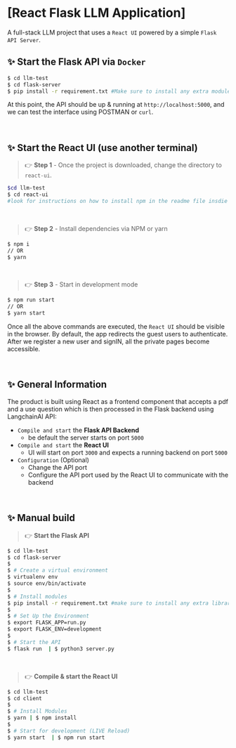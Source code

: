 # [React Flask LLM Application]

A full-stack LLM project that uses a `React UI` powered by a simple `Flask API Server`. 
<br />

## ✨ **Start the Flask API** via `Docker`

```bash
$ cd llm-test
$ cd flask-server
$ pip install -r requirement.txt #Make sure to install any extra modules in requirment.txt
```

At this point, the API should be up & running at `http://localhost:5000`, and we can test the interface using POSTMAN or `curl`.

<br />

## ✨ **Start the React UI** (use another terminal)

> 👉 **Step 1** - Once the project is downloaded, change the directory to `react-ui`. 

```bash
$cd llm-test
$ cd react-ui
#look for instructions on how to install npm in the readme file insdie 'client' folder
```

<br >

> 👉 **Step 2** - Install dependencies via NPM or yarn

```bash
$ npm i
// OR
$ yarn
```

<br />

> 👉 **Step 3** - Start in development mode

```bash
$ npm run start 
// OR
$ yarn start
```

Once all the above commands are executed, the `React UI` should be visible in the browser. By default, the app redirects the guest users to authenticate. 
After we register a new user and signIN, all the private pages become accessible. 

<br />

## ✨ General Information

The product is built using React as a frontend component that accepts a pdf and a use question which is then processed in the Flask backend using LangchainAI API:

- `Compile and start` the **Flask API Backend**
  - be default the server starts on port `5000`
- `Compile and start` the **React UI**
  - UI will start on port `3000` and expects a running backend on port `5000`
- `Configuration` (Optional)
  - Change the API port
  - Configure the API port used by the React UI to communicate with the backend 

<br />

## ✨ Manual build

> 👉 **Start the Flask API** 

```bash
$ cd llm-test
$ cd flask-server
$ 
$ # Create a virtual environment
$ virtualenv env
$ source env/bin/activate
$
$ # Install modules
$ pip install -r requirement.txt #make sure to install any extra library if there are errors
$
$ # Set Up the Environment
$ export FLASK_APP=run.py
$ export FLASK_ENV=development
$ 
$ # Start the API
$ flask run  | $ python3 server.py
```

<br />

> 👉 **Compile & start the React UI**

```bash
$ cd llm-test
$ cd client
$
$ # Install Modules
$ yarn | $ npm install
$
$ # Start for development (LIVE Reload)
$ yarn start  | $ npm run start
```

<br />

